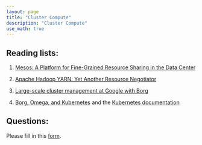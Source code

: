 ```yaml
---
layout: page
title: "Cluster Compute"
description: "Cluster Compute"
use_math: true
---
```


## Reading lists:

1. [Mesos: A Platform for Fine-Grained Resource Sharing in the Data Center](https://www.cs.berkeley.edu/~alig/papers/mesos.pdf)

1. [Apache Hadoop YARN: Yet Another Resource Negotiator](http://www.socc2013.org/home/program/a5-vavilapalli.pdf?attredirects=0)

1. [Large-scale cluster management at Google with Borg](http://static.googleusercontent.com/media/research.google.com/en//pubs/archive/43438.pdf)

1. [Borg, Omega, and Kubernetes](http://static.googleusercontent.com/media/research.google.com/en//pubs/archive/44843.pdf) and the [Kubernetes documentation](http://kubernetes.io/docs/)

## Questions:

Please fill in this [form](https://goo.gl/forms/iA4sNyuvSs1lJVtx2).
<!----
<iframe src="https://goo.gl/forms/iA4sNyuvSs1lJVtx2/viewform?embedded=true" width="760" height="500" frameborder="0" marginheight="0" marginwidth="0">Loading...</iframe>
--->
